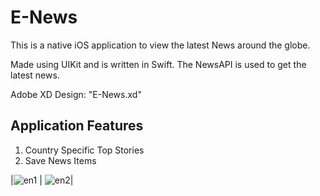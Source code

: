 # E-News

This is a native iOS application to view the latest News around the globe.

Made using UIKit and is written in Swift.
The NewsAPI is used to get the latest news. 

Adobe XD Design: "E-News.xd"

## Application Features
1. Country Specific Top Stories
2. Save News Items

|![en1](https://user-images.githubusercontent.com/28254428/94185555-6eb0dc00-fe73-11ea-9580-f8ef01dc3cf1.gif) | ![en2](https://user-images.githubusercontent.com/28254428/94185687-986a0300-fe73-11ea-8952-e379ee9e57f6.gif)|
